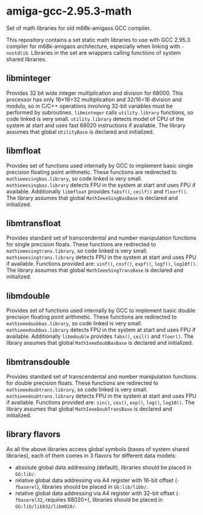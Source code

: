 # amiga-gcc-2.95.3-math
Set of math libraries for old m68k-amigaos GCC compiler.

This repository contains a set static math libraries to use with GCC 2.95.3 compiler for m68k-amigaos architecture, especially when linking with `-nostdlib`. Libraries in the set are wrappers calling functions of system shared libraries.

## libminteger

Provides 32 bit wide integer multiplication and division for 68000. This processor has only 16×16=32 multiplication and 32/16=16 division and modulo, so in C/C++ operations involving 32-bit variables must be performed by subroutines. `libminteger` calls `utility.library` functions, so code linked is very small. `utility.library` detects model of CPU of the system at start and uses fast 68020 instructions if available. The library assumes that global `UtilityBase` is declared and initialized.

## libmfloat

Provides set of functions used internally by GCC to implement basic single precision floating point arithmetic. These functions are redirected to `mathieeesingbas.library`, so code linked is very small. `mathieeesingbas.library` detects FPU in the system at start and uses FPU if available. Additionally `libmfloat` provides `fabsf()`, `ceilf()` and `floorf()`. The library assumes that global `MathIeeeSingBasBase` is declared and initialized.

## libmtransfloat

Provides standard set of transcendental and number manipulation functions for single precision floats. These functions are redirected to `mathieeesingtrans.library`, so code linked is very small. `mathieeesingtrans.library` detects FPU in the system at start and uses FPU if available. Functions provided are: `sinf()`, `cosf()`, `expf()`, `logf()`, `log10f()`. The library assumes that global `MathIeeeSingTransBase` is declared and initialized.

## libmdouble

Provides set of functions used internally by GCC to implement basic double precision floating point arithmetic. These functions are redirected to `mathieeedoubbas.library`, so code linked is very small. `mathieeedoubbas.library` detects FPU in the system at start and uses FPU if available. Additionally `libmdouble` provides `fabs()`, `ceil()` and `floor()`. The library assumes that global `MathIeeeDoubBasBase` is declared and initialized.

## libmtransdouble

Provides standard set of transcendental and number manipulation functions for double precision floats. These functions are redirected to `mathieeedoubtrans.library`, so code linked is very small. `mathieeedoubtrans.library` detects FPU in the system at start and uses FPU if available. Functions provided are: `sin()`, `cos()`, `exp()`, `log()`, `log10()`. The library assumes that global `MathIeeeDoubTransBase` is declared and initialized.

## library flavors

As all the above libraries access global symbols (bases of system shared libraries), each of them comes in 3 flavors for different data models:
* absolute global data addressing (default), libraries should be placed in `GG:lib/`.
* relative global data addressing via A4 register with 16-bit offset (`-fbaserel`), libraries should be placed in `GG:lib/libb/`.
* relative global data addressing via A4 register with 32-bit offset (`-fbaserel32`, requires 68020+), libraries should be placed in  `GG:lib/libb32/libm020/`.

